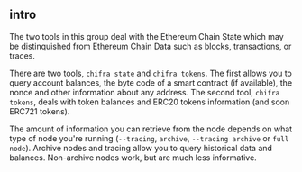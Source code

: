 ## intro

The two tools in this group deal with the Ethereum Chain State which may be distinquished from Ethereum Chain Data such as blocks, transactions, or traces.

There are two tools, `chifra state` and `chifra tokens`. The first allows you to query account balances, the byte code of a smart contract (if available), the nonce and other information about any address. The second tool, `chifra tokens`, deals with token balances and ERC20 tokens information (and soon ERC721 tokens).

The amount of information you can retrieve from the node depends on what type of node you're running (`--tracing`, `archive`, `--tracing archive` or `full node`). Archive nodes and tracing allow you to query historical data and balances. Non-archive nodes work, but are much less informative.
